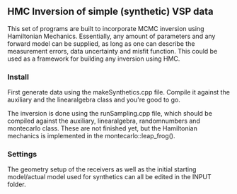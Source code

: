
## HMC Inversion of simple (synthetic) VSP data

This set of programs are built to incorporate MCMC inversion using Hamiltonian Mechanics. Essentially, any amount of
parameters and any forward model can be supplied, as long as one can describe the measurement errors, data uncertainty
and misfit function. This could be used as a framework for building any inversion using HMC.

### Install

First generate data using the makeSynthetics.cpp file. Compile it against the auxiliary and the linearalgebra class and
you're good to go.

The inversion is done using the runSampling.cpp file, which should be compiled against the auxiliary, linearalgebra,
randomnumbers and montecarlo class. These are not finished yet, but the Hamiltonian mechanics is implemented in the
montecarlo::leap_frog().

### Settings

The geometry setup of the receivers as well as the initial starting model/actual model used for synthetics can all be
edited in the INPUT folder.
